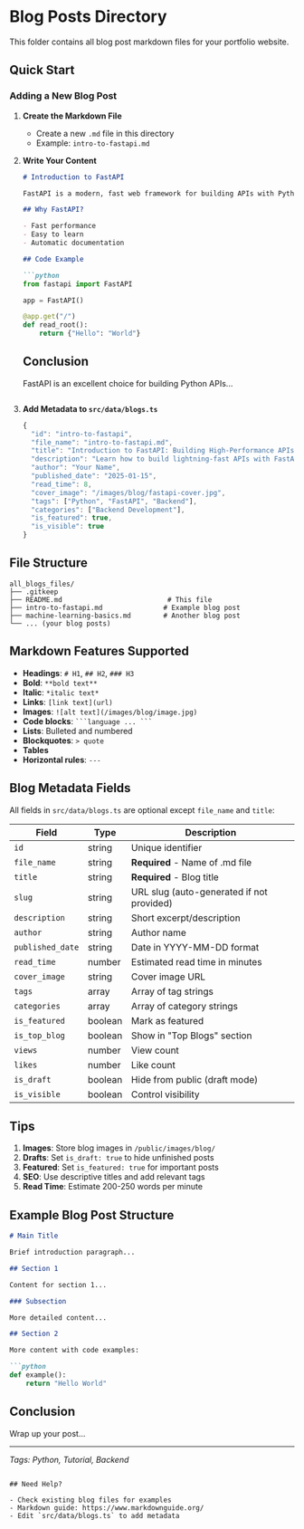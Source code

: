 # Blog Posts Directory

This folder contains all blog post markdown files for your portfolio website.

## Quick Start

### Adding a New Blog Post

1. **Create the Markdown File**
   - Create a new `.md` file in this directory
   - Example: `intro-to-fastapi.md`

2. **Write Your Content**
   ```markdown
   # Introduction to FastAPI

   FastAPI is a modern, fast web framework for building APIs with Python...

   ## Why FastAPI?

   - Fast performance
   - Easy to learn
   - Automatic documentation

   ## Code Example

   ```python
   from fastapi import FastAPI

   app = FastAPI()

   @app.get("/")
   def read_root():
       return {"Hello": "World"}
   ```

   ## Conclusion

   FastAPI is an excellent choice for building Python APIs...
   ```

3. **Add Metadata to `src/data/blogs.ts`**
   ```typescript
   {
     "id": "intro-to-fastapi",
     "file_name": "intro-to-fastapi.md",
     "title": "Introduction to FastAPI: Building High-Performance APIs",
     "description": "Learn how to build lightning-fast APIs with FastAPI",
     "author": "Your Name",
     "published_date": "2025-01-15",
     "read_time": 8,
     "cover_image": "/images/blog/fastapi-cover.jpg",
     "tags": ["Python", "FastAPI", "Backend"],
     "categories": ["Backend Development"],
     "is_featured": true,
     "is_visible": true
   }
   ```

## File Structure

```
all_blogs_files/
├── .gitkeep
├── README.md                          # This file
├── intro-to-fastapi.md               # Example blog post
├── machine-learning-basics.md        # Another blog post
└── ... (your blog posts)
```

## Markdown Features Supported

- **Headings**: `# H1`, `## H2`, `### H3`
- **Bold**: `**bold text**`
- **Italic**: `*italic text*`
- **Links**: `[link text](url)`
- **Images**: `![alt text](/images/blog/image.jpg)`
- **Code blocks**: ` ```language ... ``` `
- **Lists**: Bulleted and numbered
- **Blockquotes**: `> quote`
- **Tables**
- **Horizontal rules**: `---`

## Blog Metadata Fields

All fields in `src/data/blogs.ts` are optional except `file_name` and `title`:

| Field | Type | Description |
|-------|------|-------------|
| `id` | string | Unique identifier |
| `file_name` | string | **Required** - Name of .md file |
| `title` | string | **Required** - Blog title |
| `slug` | string | URL slug (auto-generated if not provided) |
| `description` | string | Short excerpt/description |
| `author` | string | Author name |
| `published_date` | string | Date in YYYY-MM-DD format |
| `read_time` | number | Estimated read time in minutes |
| `cover_image` | string | Cover image URL |
| `tags` | array | Array of tag strings |
| `categories` | array | Array of category strings |
| `is_featured` | boolean | Mark as featured |
| `is_top_blog` | boolean | Show in "Top Blogs" section |
| `views` | number | View count |
| `likes` | number | Like count |
| `is_draft` | boolean | Hide from public (draft mode) |
| `is_visible` | boolean | Control visibility |

## Tips

1. **Images**: Store blog images in `/public/images/blog/`
2. **Drafts**: Set `is_draft: true` to hide unfinished posts
3. **Featured**: Set `is_featured: true` for important posts
4. **SEO**: Use descriptive titles and add relevant tags
5. **Read Time**: Estimate 200-250 words per minute

## Example Blog Post Structure

```markdown
# Main Title

Brief introduction paragraph...

## Section 1

Content for section 1...

### Subsection

More detailed content...

## Section 2

More content with code examples:

```python
def example():
    return "Hello World"
```

## Conclusion

Wrap up your post...

---

*Tags: Python, Tutorial, Backend*
```

## Need Help?

- Check existing blog files for examples
- Markdown guide: https://www.markdownguide.org/
- Edit `src/data/blogs.ts` to add metadata
